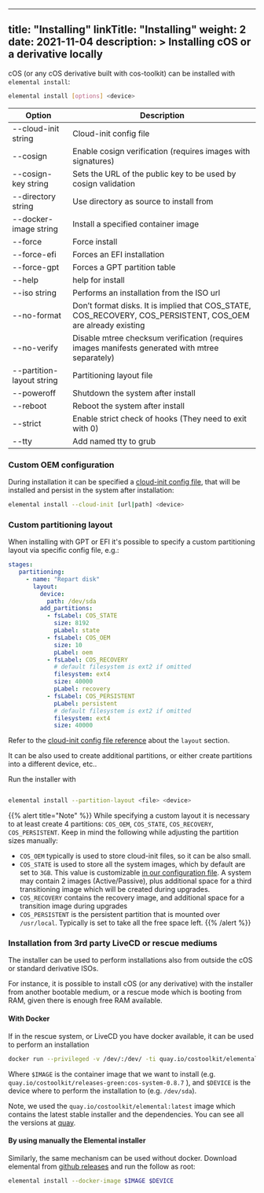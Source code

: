 
---
title: "Installing"
linkTitle: "Installing"
weight: 2
date: 2021-11-04
description: >
  Installing cOS or a derivative locally
---


cOS (or any cOS derivative built with cos-toolkit) can be installed with `elemental install`:

```bash
elemental install [options] <device>
```

| Option                    | Description                                                                                                  |
|---------------------------|--------------------------------------------------------------------------------------------------------------|
| --cloud-init string       | Cloud-init config file                                                                                       |
| --cosign                  | Enable cosign verification (requires images with signatures)                                                 |
| --cosign-key string       | Sets the URL of the public key to be used by cosign validation                                               |
| --directory string        | Use directory as source to install from                                                                      |
| --docker-image string     | Install a specified container image                                                                          |
| --force                   | Force install                                                                                                |
| --force-efi               | Forces an EFI installation                                                                                   |
| --force-gpt               | Forces a GPT partition table                                                                                 |
| --help                    | help for install                                                                                             |
| --iso string              | Performs an installation from the ISO url                                                                    |
| --no-format               | Don’t format disks. It is implied that COS_STATE, COS_RECOVERY, COS_PERSISTENT, COS_OEM are already existing |
| --no-verify               | Disable mtree checksum verification (requires images manifests generated with mtree separately)              |
| --partition-layout string | Partitioning layout file                                                                                     |
| --poweroff                | Shutdown the system after install                                                                            |
| --reboot                  | Reboot the system after install                                                                              |
| --strict                  | Enable strict check of hooks (They need to exit with 0)                                                      |
| --tty                     | Add named tty to grub                                                                                        |


### Custom OEM configuration

During installation it can be specified a [cloud-init config file](../../reference/cloud_init), that will be installed and persist in the system after installation:

```bash
elemental install --cloud-init [url|path] <device>
```

### Custom partitioning layout

When installing with GPT or EFI it's possible to specify a custom partitioning layout via specific config file, e.g.:

```yaml
stages:
   partitioning:
     - name: "Repart disk"
       layout:
         device:
           path: /dev/sda
         add_partitions:
           - fsLabel: COS_STATE
             size: 8192
             pLabel: state
           - fsLabel: COS_OEM
             size: 10
             pLabel: oem
           - fsLabel: COS_RECOVERY
             # default filesystem is ext2 if omitted
             filesystem: ext4
             size: 40000
             pLabel: recovery
           - fsLabel: COS_PERSISTENT
             pLabel: persistent
             # default filesystem is ext2 if omitted
             filesystem: ext4
             size: 40000
```

Refer to the [cloud-init config file reference](../../reference/cloud_init) about the `layout` section.

It can be also used to create additional partitions, or either create partitions into a different device, etc..

Run the installer with 

```bash

elemental install --partition-layout <file> <device>

```

{{% alert title="Note" %}}
While specifying a custom layout it is necessary to at least create 4 partitions: `COS_OEM`, `COS_STATE`, `COS_RECOVERY`, `COS_PERSISTENT`. Keep in mind the following while adjusting the partition sizes manually:

- `COS_OEM` typically is used to store cloud-init files, so it can be also small. 
- `COS_STATE` is used to store all the system images, which by default are set to `3GB`. This value is customizable [in our configuration file](../../customizing/general_configuration). A system may contain 2 images (Active/Passive), plus additional space for a third transitioning image which will be created during upgrades.
- `COS_RECOVERY` contains the recovery image, and additional space for a transition image during upgrades
- `COS_PERSISTENT` is the persistent partition that is mounted over `/usr/local`. Typically is set to take all the free space left.
{{% /alert %}}

### Installation from 3rd party LiveCD or rescue mediums

The installer can be used to perform installations also from outside the cOS or standard derivative ISOs.

For instance, it is possible to install cOS (or any derivative) with the installer from another bootable medium, or a rescue mode which is booting from RAM, given there is enough free RAM available. 

#### With Docker

If in the rescue system, or LiveCD you have docker available, it can be used to perform an installation

```bash
docker run --privileged -v /dev/:/dev/ -ti quay.io/costoolkit/elemental:latest install --docker-image $IMAGE $DEVICE
```

Where `$IMAGE` is the container image that we want to install (e.g. `quay.io/costoolkit/releases-green:cos-system-0.8.7` ), and `$DEVICE` is the device where to perform the installation to (e.g. `/dev/sda`).

Note, we used the `quay.io/costoolkit/elemental:latest` image which contains the latest stable installer and the dependencies.
You can see all the versions at [quay](https://quay.io/repository/costoolkit/elemental?tab=tags).


#### By using manually the Elemental installer

Similarly, the same mechanism can be used without docker. Download elemental from [github releases](https://github.com/rancher-sandbox/elemental/releases/latest) and run the follow as root:

```bash
elemental install --docker-image $IMAGE $DEVICE
```
